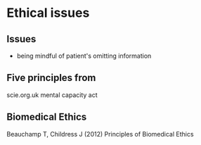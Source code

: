 # Ethical issues

## Issues

- being mindful of patient's omitting information

## Five principles from 

scie.org.uk mental capacity act

## Biomedical Ethics

Beauchamp T, Childress J (2012) Principles of Biomedical Ethics